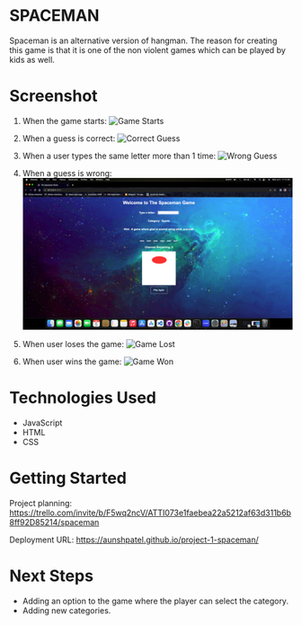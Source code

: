 # SPACEMAN
Spaceman is an alternative version of hangman. The reason for creating this game is that it is one of the non violent games which can be played by  kids as well.

# Screenshot

1) When the game starts:
![Game Starts](/images-for-readme/game-starts.png/?raw=true)

2) When a guess is correct:
![Correct Guess](/images-for-readme/correct-guess.png/?raw=true)

3) When a user types the same letter more than 1 time:
![Wrong Guess](/images-for-readme/letter-already-guessed.png/?raw=true)

4) When a guess is wrong:
![Wrong Guess](/images-for-readme/wrong-guess.png/?raw=true)

5) When user loses the game:
![Game Lost](/images-for-readme/game-lost.png/?raw=true)

6) When user wins the game:
![Game Won](/images-for-readme/game-won.png/?raw=true)

# Technologies Used

- JavaScript
- HTML
- CSS

# Getting Started

Project planning: https://trello.com/invite/b/F5wq2ncV/ATTI073e1faebea22a5212af63d311b6b8ff92D85214/spaceman


Deployment URL: https://aunshpatel.github.io/project-1-spaceman/

# Next Steps

- Adding an option to the game where the player can select the category.
- Adding new categories.